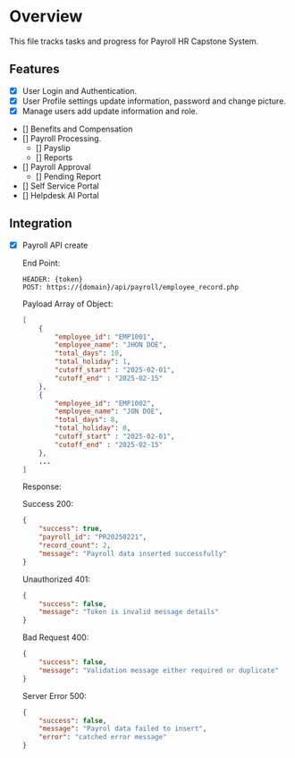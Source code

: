 # Overview

This file tracks tasks and progress for Payroll HR Capstone System.

## Features

-   [x] User Login and Authentication.
-   [x] User Profile settings update information, password and change picture.
-   [x] Manage users add update information and role.
-   [] Benefits and Compensation
-   [] Payroll Processing.
    -   [] Payslip
    -   [] Reports
-   [] Payroll Approval
    -   [] Pending Report
-   [] Self Service Portal
-   [] Helpdesk AI Portal

## Integration

-   [x] Payroll API create

    End Point:

    ```http
    HEADER: {token}
    POST: https://{domain}/api/payroll/employee_record.php
    ```

    Payload Array of Object:

    ```json
    [
        {
            "employee_id": "EMP1001",
            "employee_name": "JHON DOE",
            "total_days": 10,
            "total_holiday": 1,
            "cutoff_start" : "2025-02-01",
            "cutoff_end" : "2025-02-15"
        },
        {
            "employee_id": "EMP1002",
            "employee_name": "JON DOE",
            "total_days": 8,
            "total_holiday": 0,
            "cutoff_start" : "2025-02-01",
            "cutoff_end" : "2025-02-15"
        },
        ...
    ]
    ```

    Response:

    Success 200:

    ```json
    {
        "success": true,
        "payroll_id": "PR20250221",
        "record_count": 2,
        "message": "Payroll data inserted successfully"
    }
    ```

    Unauthorized 401:

    ```json
    {
        "success": false,
        "message": "Token is invalid message details"
    }
    ```

    Bad Request 400:

    ```json
    {
        "success": false,
        "message": "Validation message either required or duplicate"
    }
    ```

    Server Error 500:

    ```json
    {
        "success": false,
        "message": "Payrol data failed to insert",
        "error": "catched error message"
    }
    ```
